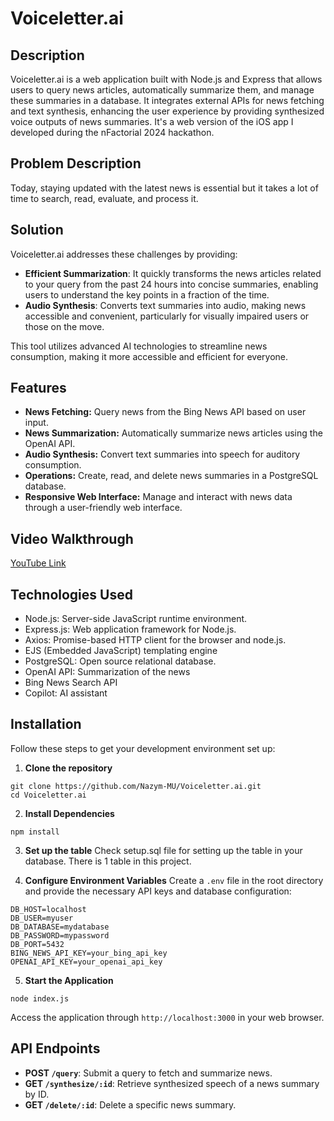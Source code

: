 # Voiceletter.ai

## Description

Voiceletter.ai is a web application built with Node.js and Express that allows users to query news articles, automatically summarize them, and manage these summaries in a database. It integrates external APIs for news fetching and text synthesis, enhancing the user experience by providing synthesized voice outputs of news summaries. It's a web version of the iOS app I developed during the nFactorial 2024 hackathon. 

## Problem Description

Today, staying updated with the latest news is essential but it takes a lot of time to search, read, evaluate, and process it. 

## Solution

Voiceletter.ai addresses these challenges by providing:

- **Efficient Summarization**: It quickly transforms the news articles related to your query from the past 24 hours into concise summaries, enabling users to understand the key points in a fraction of the time.
- **Audio Synthesis**: Converts text summaries into audio, making news accessible and convenient, particularly for visually impaired users or those on the move.

This tool utilizes advanced AI technologies to streamline news consumption, making it more accessible and efficient for everyone.


## Features

- **News Fetching:** Query news from the Bing News API based on user input.
- **News Summarization:** Automatically summarize news articles using the OpenAI API.
- **Audio Synthesis:** Convert text summaries into speech for auditory consumption.
- **Operations:** Create, read, and delete news summaries in a PostgreSQL database.
- **Responsive Web Interface:** Manage and interact with news data through a user-friendly web interface.

## Video Walkthrough

[YouTube Link](https://youtu.be/2Zs_uZtXLyg)

## Technologies Used

- Node.js: Server-side JavaScript runtime environment.
- Express.js: Web application framework for Node.js.
- Axios: Promise-based HTTP client for the browser and node.js.
- EJS (Embedded JavaScript) templating engine
- PostgreSQL: Open source relational database.
- OpenAI API: Summarization of the news
- Bing News Search API
- Copilot: AI assistant

## Installation

Follow these steps to get your development environment set up:

1. **Clone the repository**
```
git clone https://github.com/Nazym-MU/Voiceletter.ai.git
cd Voiceletter.ai
```

2. **Install Dependencies**
```
npm install
```

3. **Set up the table**
Check setup.sql file for setting up the table in your database. There is 1 table in this project.

4. **Configure Environment Variables**
Create a `.env` file in the root directory and provide the necessary API keys and database configuration:

```
DB_HOST=localhost
DB_USER=myuser
DB_DATABASE=mydatabase
DB_PASSWORD=mypassword
DB_PORT=5432
BING_NEWS_API_KEY=your_bing_api_key
OPENAI_API_KEY=your_openai_api_key
```

5. **Start the Application**
```
node index.js
```
Access the application through `http://localhost:3000` in your web browser.

## API Endpoints

- **POST `/query`**: Submit a query to fetch and summarize news.
- **GET `/synthesize/:id`**: Retrieve synthesized speech of a news summary by ID.
- **GET `/delete/:id`**: Delete a specific news summary.